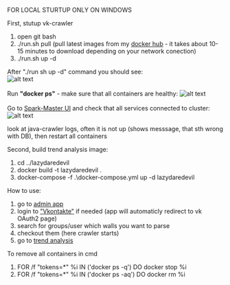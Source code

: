 FOR LOCAL STURTUP ONLY ON WINDOWS

First, stutup vk-crawler
1. open git bash
2. ./run.sh pull (pull latest images from my [docker hub](https://hub.docker.com/u/hronosf) - it takes about 10-15 minutes to download depending on your network conection) 
3. ./run.sh up -d

After "./run sh up -d" command you should see: <br>
![alt text](./vk-crawler/util/readme-data/startup.png)<br><br>
Run **"docker ps"** - make sure that all containers are healthy:
![alt text](./vk-crawler/util/readme-data/docker.png)<br><br>
Go to [Spark-Master UI](http://localhost:8080) and check that all services connected to cluster:<br>
![alt text](./vk-crawler/util/readme-data/spark.png)

look at java-crawler logs, often it is not up (shows messsage, that sth wrong with DB), then restart all containers

Second, build trend analysis image:
1. cd ../lazydaredevil
2. docker build -t lazydaredevil .
3. docker-compose -f .\docker-compose.yml up -d lazydaredevil

How to use:
1. go to [admin app](http://localhost:4201)
2. login to ["Vkontakte"](https://vk.com) if needed (app will automaticly redirect to vk OAuth2 page)
3. search for groups/user which walls you want to parse
4. checkout them (here crawler starts)
5. go to [trend analysis](http://localhost:5000)

To remove all containers in cmd
1. FOR /f "tokens=*" %i IN ('docker ps -q') DO docker stop %i
2. FOR /f "tokens=*" %i IN ('docker ps -aq') DO docker rm %i

